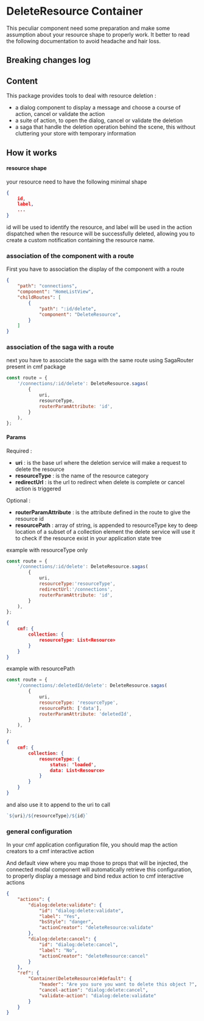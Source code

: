 # DeleteResource Container

This peculiar component need some preparation and make some assumption about your resource shape to properly work.
It better to read the following documentation to avoid headache and hair loss.

## Breaking changes log

## Content

This package provides tools to deal with resource deletion :

* a dialog component to display a message and choose a course of action, cancel or validate the action
* a suite of action, to open the dialog, cancel or validate the deletion
* a saga that handle the deletion operation behind the scene, this without cluttering your store with temporary information

## How it works

#### resource shape
your resource need to have the following minimal shape
```json
{
    id,
    label,
    ...
}
```

id will be used to identify the resource, and label will be used in the action dispatched when the resource will be successfully deleted, allowing you to create a custom notification containing the resource name.

### association of the component with a route

First you have to association the display of the component with a route

```JSON
{
    "path": "connections",
    "component": "HomeListView",
    "childRoutes": [
        {
            "path": ":id/delete",
            "component": "DeleteResource",
        }
    ]
}
```

### association of the saga with a route

next you have to associate the saga with the same route using SagaRouter present in cmf package

```javascript
const route = {
	'/connections/:id/delete': DeleteResource.sagas(
        {
            uri,
            resourceType,
            routerParamAttribute: 'id',
        }
    ),
};
```

#### Params

Required :

* **uri** : is the base url where the deletion service will make a request to delete the resource
* **resourceType** : is the name of the resource category
* **redirectUrl** : is the url to redirect when delete is complete or cancel action is triggered

Optional :
* **routerParamAttribute** : is the attribute defined in the route to give the resource id
* **resourcePath** : array of string, is appended to resourceType key to deep location of a subset of a collection element
the delete service will use it to check if the resource exist in your application state tree

example with resourceType only
```javascript
const route = {
	'/connections/:id/delete': DeleteResource.sagas(
        {
            uri,
            resourceType:'resourceType',
            redirectUrl:'/connections',
            routerParamAttribute: 'id',
        }
    ),
};
```

```JSON
{
    cmf: {
        collection: {
            resourceType: List<Resource>
        }
    }
}
```

example with resourcePath

```javascript
const route = {
	'/connections/:deletedId/delete': DeleteResource.sagas(
        {
            uri,
            resourceType: 'resourceType',
            resourcePath: ['data'],
            routerParamAttribute: 'deletedId',
        }
    ),
};
```

```JSON
{
    cmf: {
        collection: {
            resourceType: {
                status: 'loaded',
                data: List<Resource>
            }
        }
    }
}
```


and also use it to append to the uri to call
```javascript
`${uri}/${resourceType}/${id}`
```

### general configuration
In your cmf application configuration file, you should map the action creators to a cmf interactive action

And default view where you map those to props that will be injected, the connected modal component will automatically retrieve this configuration, to properly display a message and bind redux action to cmf interactive actions

```JSON
{
    "actions": {
        "dialog:delete:validate": {
            "id": "dialog:delete:validate",
            "label": "Yes",
            "bsStyle": "danger",
            "actionCreator": "deleteResource:validate"
        },
        "dialog:delete:cancel": {
            "id": "dialog:delete:cancel",
            "label": "No",
            "actionCreator": "deleteResource:cancel"
        }
    },
    "ref": {
        "Container(DeleteResource)#default": {
            "header": "Are you sure you want to delete this object ?",
            "cancel-action": "dialog:delete:cancel",
            "validate-action": "dialog:delete:validate"
        }
    }
}
```
